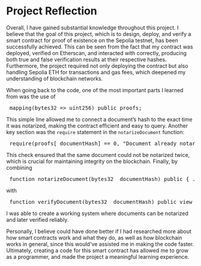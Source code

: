 # Project Reflection

Overall, I have gained substantial knowledge throughout this project. I believe that the goal of this project, which is to design, deploy, and verify a smart contract for proof of existence on the Sepolia testnet, has been successfully achieved. This can be seen from the fact that my contract was deployed, verified on Etherscan, and interacted with correctly, producing both true and false verification results at their respective hashes. Furthermore, the project required not only deploying the contract but also handling Sepolia ETH for transactions and gas fees, which deepened my understanding of blockchain networks.

When going back to the code, one of the most important parts I learned from was the use of

<pre markdown="1"> mapping(bytes32 => uint256) public proofs;  </pre>

This simple line allowed me to connect a document’s hash to the exact time it was notarized, making the contract efficient and easy to query. Another key section was the `require` statement in the `notarizeDocument` function:

<pre markdown="1"> require(proofs[_documentHash] == 0, "Document already notarized."); </pre>

This check ensured that the same document could not be notarized twice, which is crucial for maintaining integrity on the blockchain. Finally, by combining

<pre markdown="1"> function notarizeDocument(bytes32 _documentHash) public { ... } </pre>

with

<pre markdown="1"> function verifyDocument(bytes32 _documentHash) public view returns (bool) { ... } </pre>

I was able to create a working system where documents can be notarized and later verified reliably.

Personally, I believe could have done better if I had researched more about how smart contracts work and what they do, as well as how blockchain works in general, since this would've assisted me in making the code faster. Ultimately, creating a code for this smart contract has allowed me to grow as a programmer, and made the project a meaningful learning experience.
